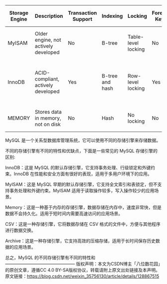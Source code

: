 Storage Engine | Description | Transaction Support | Indexing | Locking | Foreign Keys | Full-text Search | Example Use Case
----------------|-------------|---------------------|----------|---------|--------------|-----------------|----------------
MyISAM          | Older engine, not actively developed | No | B-tree | Table-level locking | No | Yes | Web applications with read-heavy workloads
InnoDB          | ACID-compliant, actively developed | Yes | B-tree and hash | Row-level locking | Yes | Yes | Web applications with write-heavy workloads or transactions
MEMORY          | Stores data in memory, not on disk | No | Hash | No locking | No | No | Caching frequently accessed data

MySQL 是一个关系型数据库管理系统，它可以使用不同的存储引擎来存储数据。

不同的存储引擎有不同的特性和优缺点，下面是一些常见的 MySQL 存储引擎的区别:

InnoDB：这是 MySQL 的默认存储引擎，它支持事务处理、行级锁定和外键约束。InnoDB 在性能和安全方面有很好的表现，适用于多用户环境下的应用。

MyISAM：这是 MySQL 早期的默认存储引擎，它支持全文索引和表锁定，但不支持事务处理和外键约束。MyISAM 适用于读取操作较多，写入操作较少的应用场景。

Memory：这是一种基于内存的存储引擎，数据存储在内存中，速度非常快，但是数据不会持久化。适用于短时间内需要高速访问的应用场景。

CSV：这是一种存储引擎，它将数据存储在 CSV 格式的文件中，方便与其他程序进行数据交换。

Archive：这是一种存储引擎，它支持高效的压缩存储，适用于长时间保存历史数据的应用场景。

总之，MySQL 的不同存储引擎有不同的特性和
————————————————
版权声明：本文为CSDN博主「八位数花园」的原创文章，遵循CC 4.0 BY-SA版权协议，转载请附上原文出处链接及本声明。
原文链接：https://blog.csdn.net/weixin_35756130/article/details/128867515